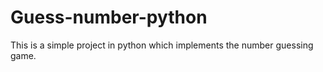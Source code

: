 # Guess-number-python
This is a simple project in python which implements the number guessing game.
